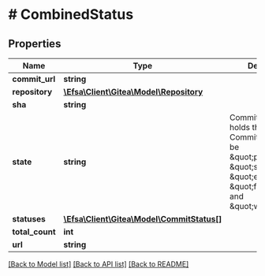 # # CombinedStatus

## Properties

Name | Type | Description | Notes
------------ | ------------- | ------------- | -------------
**commit_url** | **string** |  | [optional]
**repository** | [**\Efsa\Client\Gitea\Model\Repository**](Repository.md) |  | [optional]
**sha** | **string** |  | [optional]
**state** | **string** | CommitStatusState holds the state of a CommitStatus It can be \&quot;pending\&quot;, \&quot;success\&quot;, \&quot;error\&quot;, \&quot;failure\&quot;, and \&quot;warning\&quot; | [optional]
**statuses** | [**\Efsa\Client\Gitea\Model\CommitStatus[]**](CommitStatus.md) |  | [optional]
**total_count** | **int** |  | [optional]
**url** | **string** |  | [optional]

[[Back to Model list]](../../README.md#models) [[Back to API list]](../../README.md#endpoints) [[Back to README]](../../README.md)
